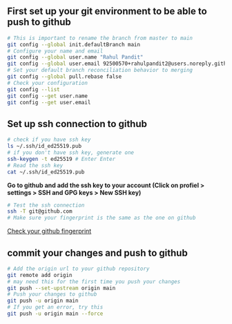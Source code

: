 ## First set up your git environment to be able to push to github
```bash
# This is important to rename the branch from master to main
git config --global init.defaultBranch main
# Configure your name and email
git config --global user.name "Rahul Pandit"
git config --global user.email 92500570+rahulpandit2@users.noreply.github.com
# Set your default branch reconciliation behavior to merging
git config --global pull.rebase false
# Check your configuration
git config --list
git config --get user.name
git config --get user.email
```

## Set up ssh connection to github
```bash
# check if you have ssh key
ls ~/.ssh/id_ed25519.pub
# if you don't have ssh key, generate one
ssh-keygen -t ed25519 # Enter Enter
# Read the ssh key
cat ~/.ssh/id_ed25519.pub
```
**Go to github and add the ssh key to your account (Click on profiel > settings > SSH and GPG keys > New SSH key)**
```bash
# Test the ssh connection
ssh -T git@github.com
# Make sure your fingerprint is the same as the one on github
```
[Check your github fingerprint](https://docs.github.com/en/authentication/keeping-your-account-and-data-secure/githubs-ssh-key-fingerprints)

## commit your changes and push to github
```bash
# Add the origin url to your github repository
git remote add origin
# may need this for the first time you push your changes
git push --set-upstream origin main
# Push your changes to github
git push -u origin main
# If you get an error, try this
git push -u origin main --force
```